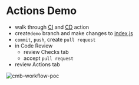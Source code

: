 # Actions Demo
- walk through [CI](.github/workflows/ci.yml) and [CD](.github/workflows/deploy-prod.yml) action
- create`demo` branch and make changes to [index.js](src/index.js)
- `commit`, `push`, create `pull request`
- in Code Review
  - review Checks tab
  - accept `pull request`
- review Actions tab

![cmb-workflow-poc](https://user-images.githubusercontent.com/472448/73826394-a6153e80-4838-11ea-96ad-494deef66afe.png)
